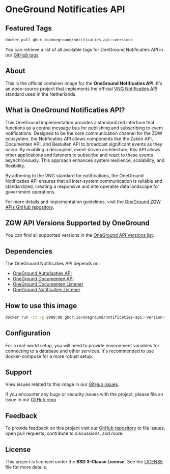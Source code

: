 # OneGround Notificaties API

## Featured Tags

 ```bash
 docker pull ghcr.io/oneground/notificaties-api:<version>
 ```

You can retrieve a list of all available tags for OneGround Notificaties API in our [GitHub tags](https://github.com/OneGround/ZGW-APIs/tags)

## About

This is the official container image for the **OneGround Notificaties API**. It's an open-source project that implements the official [VNG Notificaties API](https://vng-realisatie.github.io/gemma-zaken/standaard/notificaties) standard used in the Netherlands.

## What is OneGround Notificaties API?

This OneGround implementation provides a standardized interface that functions as a central message bus for publishing and subscribing to event notifications. Designed to be the core communication channel for the ZGW ecosystem, the Notificaties API allows components like the Zaken API, Documenten API, and Besluiten API to broadcast significant events as they occur. By enabling a decoupled, event-driven architecture, this API allows other applications and listeners to subscribe and react to these events asynchronously. This approach enhances system resilience, scalability, and flexibility.

By adhering to the VNG standard for notifications, the OneGround Notificaties API ensures that all inter-system communication is reliable and standardized, creating a responsive and interoperable data landscape for government operations.

For more details and implementation guidelines, visit the [OneGround ZGW APIs GitHub repository](https://github.com/OneGround/ZGW-APIs).

## ZGW API Versions Supported by OneGround

You can find all supported versions in the [OneGround API Versions list](https://dev.oneground.nl/docs/api-versions).

## Dependencies

The OneGround Notificaties API depends on:

- [OneGround Autorisaties API](https://github.com/OneGround/ZGW-APIs/pkgs/container/autorisaties-api)
- [OneGround Documenten API](https://github.com/OneGround/ZGW-APIs/pkgs/container/documenten-api)
- [OneGround Documenten Listener](https://github.com/OneGround/ZGW-APIs/pkgs/container/documenten-listener)
- [OneGround Notificaties Listener](https://github.com/OneGround/ZGW-APIs/pkgs/container/notificaties-listener)

## How to use this image

```bash
docker run -it -p 8080:80 ghcr.io/oneground/notificaties-api:<version>
```

## Configuration

For a real-world setup, you will need to provide environment variables for connecting to a database and other services. It's recommended to use docker-compose for a more robust setup.

## Support

View issues related to this image in our [GitHub issues](https://github.com/OneGround/ZGW-APIs/issues).

If you encounter any bugs or security issues with the project, please file an issue in our [GitHub repo](https://github.com/OneGround/ZGW-APIs/issues/new/choose)

## Feedback

To provide feedback on this project visit our [GitHub repository](https://github.com/OneGround/ZGW-APIs) to file issues, open pull requests, contribute to discussions, and more.

## License

This project is licensed under the **BSD 3-Clause License**. See the [LICENSE](https://github.com/OneGround/ZGW-APIs/blob/main/LICENSE) file for more details.
